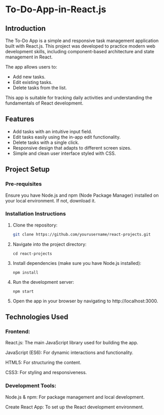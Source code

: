 # To-Do-App-in-React.js

## Introduction

The To-Do App is a simple and responsive task management application built with React.js. This project was developed to practice modern web development skills, including component-based architecture and state management in React.

The app allows users to:

- Add new tasks.
- Edit existing tasks.
- Delete tasks from the list.
  
This app is suitable for tracking daily activities and understanding the fundamentals of React development.

## Features

- Add tasks with an intuitive input field.
- Edit tasks easily using the in-app edit functionality.
- Delete tasks with a single click.
- Responsive design that adapts to different screen sizes.
- Simple and clean user interface styled with CSS.

## Project Setup

### Pre-requisites

Ensure you have Node.js and npm (Node Package Manager) installed on your local environment. If not, download it.

### Installation Instructions

1. Clone the repository:
   ```bash
   git clone https://github.com/yourusername/react-projects.git

2. Navigate into the project directory:

   ```
   cd react-projects
   ```
   
3. Install dependencies (make sure you have Node.js installed):

   ```
   npm install
   ```
4. Run the development server:

   ```
   npm start
   ```
5. Open the app in your browser by navigating to http://localhost:3000.

## Technologies Used

### Frontend:

React.js: The main JavaScript library used for building the app.

JavaScript (ES6): For dynamic interactions and functionality.

HTML5: For structuring the content.

CSS3: For styling and responsiveness.

### Development Tools:

Node.js & npm: For package management and local development.

Create React App: To set up the React development environment.
